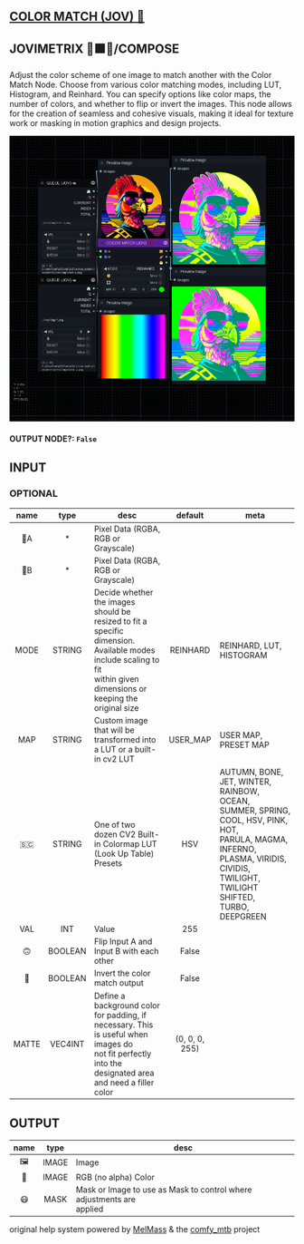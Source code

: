 ## [COLOR MATCH (JOV) 💞](https://github.com/Amorano/Jovimetrix-examples/blob/master/node/COLOR%20MATCH/COLOR%20MATCH.md)

## JOVIMETRIX 🔺🟩🔵/COMPOSE


Adjust the color scheme of one image to match another with the Color Match Node. Choose from various color matching modes, including LUT, Histogram, and Reinhard. You can specify options like color maps, the number of colors, and whether to flip or invert the images. This node allows for the creation of seamless and cohesive visuals, making it ideal for texture work or masking in motion graphics and design projects.


![COLOR MATCH](https://raw.githubusercontent.com/Amorano/Jovimetrix-examples/master/node/COLOR%20MATCH/COLOR%20MATCH.png)

#### OUTPUT NODE?: `False`

## INPUT

### OPTIONAL

name | type | desc | default | meta
:---:|:---:|---|:---:|---
👾A  |  *  | Pixel Data (RGBA, RGB or Grayscale) |  | 
👾B  |  *  | Pixel Data (RGBA, RGB or Grayscale) |  | 
MODE  |  STRING  | Decide whether the images should be<br>resized to fit a specific dimension.<br>Available modes include scaling to fit<br>within given dimensions or keeping the<br>original size | REINHARD | REINHARD, LUT, HISTOGRAM
MAP  |  STRING  | Custom image that will be transformed into<br>a LUT or a built-in cv2 LUT | USER_MAP | USER MAP, PRESET MAP
🇸🇨  |  STRING  | One of two dozen CV2 Built-in Colormap LUT<br>(Look Up Table) Presets | HSV | AUTUMN, BONE, JET, WINTER, RAINBOW, OCEAN,<br>SUMMER, SPRING, COOL, HSV, PINK, HOT,<br>PARULA, MAGMA, INFERNO, PLASMA, VIRIDIS,<br>CIVIDIS, TWILIGHT, TWILIGHT SHIFTED,<br>TURBO, DEEPGREEN
VAL  |  INT  | Value | 255 | 
🙃  |  BOOLEAN  | Flip Input A and Input B with each other | False | 
🔳  |  BOOLEAN  | Invert the color match output | False | 
MATTE  |  VEC4INT  | Define a background color for padding, if<br>necessary. This is useful when images do<br>not fit perfectly into the designated area<br>and need a filler color | (0, 0, 0, 255) | 

## OUTPUT

name | type | desc
:---:|:---:|---
🖼️  |  IMAGE  | Image 
🌈  |  IMAGE  | RGB (no alpha) Color 
😷  |  MASK  | Mask or Image to use as Mask to control where adjustments are<br>applied 

original help system powered by [MelMass](https://github.com/melMass) & the [comfy_mtb](https://github.com/melMass/comfy_mtb) project